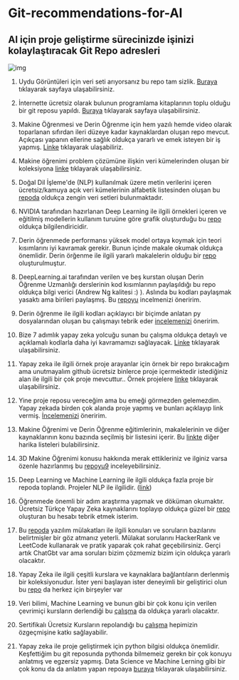 # Git-recommendations-for-AI
## AI için proje geliştirme sürecinizde işinizi kolaylaştıracak Git Repo adresleri
![img](https://www.freecodecamp.org/news/content/images/2022/07/git-github.png)
1.  Uydu Görüntüleri için veri seti arıyorsanız bu repo tam sizlik. [Buraya](https://github.com/chrieke/awesome-satellite-imagery-datasets ) tıklayarak sayfaya ulaşabilirsiniz.

2.  İnternette ücretsiz olarak bulunun programlama kitaplarının toplu olduğu bir git reposu yapıldı. [Buraya](https://github.com/EbookFoundation/free-programming-books/tree/main/books) tıklayarak sayfaya ulaşabilirsiniz.
3.  Makine Öğrenmesi ve Derin Öğrenme için hem yazılı hemde video olarak toparlanan sıfırdan ileri düzeye kadar kaynaklardan oluşan repo mevcut. Açıkçası yapanın ellerine sağlık oldukça yararlı ve emek isteyen bir iş yapmış. [Linke](https://github.com/ayyucedemirbas/Machine-Learning-Pathway) tıklayarak ulaşabiliriz.
4.  Makine öğrenimi problem çözümüne ilişkin veri kümelerinden oluşan bir koleksiyona [linke](https://github.com/selva86/datasets) tıklayarak ulaşabilirsiniz.
5.  Doğal Dil İşleme'de (NLP) kullanılmak üzere metin verilerini içeren ücretsiz/kamuya açık veri kümelerinin alfabetik listesinden oluşan bu [repoda](https://github.com/niderhoff/nlp-datasets) oldukça zengin veri setleri bulunmaktadır.
6.  NVIDIA tarafından hazırlanan Deep Learning ile ilgili örnekleri içeren ve eğitilmiş modellerin kullanım turuüne göre grafik oluşturduğu bu [repo](https://github.com/NVIDIA/DeepLearningExamples) oldukça bilgilendiricidir.
7.  Derin öğrenmede performansı yüksek model ortaya koymak için teori kısımlarını iyi kavramak gerekir. Bunun içinde makale okumak oldukça önemlidir. Derin örğenme ile ilgili yararlı makalelerin olduğu bir [repo](https://github.com/floodsung/Deep-Learning-Papers-Reading-Roadmap) oluşturulmuştur.
8.  DeepLearning.ai tarafından verilen ve beş kurstan oluşan Derin Öğrenme Uzmanlığı derslerinin kod kısımlarının paylaşıldığı bu repo oldukça bilgi verici (Andrew Ng kalitesi :) ). Aslında bu kodları paylaşmak yasaktı ama birileri paylaşmış. Bu [repoyu](https://github.com/Kulbear/deep-learning-coursera) incelmenizi öneririm.
9.  Derin öğrenme ile ilgili kodları açıklayıcı bir biçimde anlatan py dosyalarından oluşan bu çalışmayı tebrik eder [incelemenizi](https://github.com/lmoroney/dlaicourse) öneririm.
10.  Bize 7 adımlık yapay zeka yolcuğu sunan bu çalışma oldukça detaylı ve açıklamalı kodlarla daha iyi kavramamızı sağlayacak. [Linke](https://github.com/dataiteam/7-ADIMLIK-YAPAY-ZEKA-YOLCULUGU) tıklayarak ulaşabilirsiniz.
11.  Yapay zeka ile ilgili örnek proje arayanlar için örnek bir repo bırakıcağım ama unutmayalım github ücretsiz binlerce proje içermektedir istediğiniz alan ile ilgili bir çok proje mevcuttur.. Örnek projelere [linke](https://github.com/burhanwani/Artifical_Intelligence_Projects) tıklayarak ulaşabilirsiniz.
12.  Yine proje reposu vereceğim ama bu emeği görmezden gelemezdim. Yapay zekada birden çok alanda proje yapmış ve bunları açıklayıp link vermiş. [İncelemenizi](https://github.com/ark4innovation/datascience) öneririm.
13.  Makine Öğrenimi ve Derin Öğrenme eğitimlerinin, makalelerinin ve diğer kaynaklarının konu bazında seçilmiş bir listesini içerir. Bu [linkte](https://github.com/ujjwalkarn/Machine-Learning-Tutorials) diğer harika listeleri bulabilirsiniz.
14.  3D Makine Öğrenimi konusu hakkında merak ettikleriniz ve ilginiz varsa özenle hazırlanmış bu [repoyu9](https://github.com/timzhang642/3D-Machine-Learning) inceleyebilirsiniz.
15.  Deep Learning ve Machine Learning ile ilgili oldukça fazla proje bir repoda toplandı. Projeler NLP ile ilgilidir. ([link](https://github.com/ashishpatel26/500-AI-Machine-learning-Deep-learning-Computer-vision-NLP-Projects-with-code))
16.  Öğrenmede önemli bir adım araştırma yapmak ve döküman okumaktır. Ücretsiz Türkçe Yapay Zeka kaynaklarını toplayıp oldukça güzel bir [repo](https://github.com/alpyildiz/turkce-yapay-zeka-kaynaklari) oluşturan bu hesabı tebrik etmek isterim.
17.  Bu [repoda](https://github.com/deubbt/Yazilim-Mulakatlari-ve-Algoritmalar) yazılım mülakatları ile ilgili konuları ve soruların bazılarını belirtmişler bir göz atmanız yeterli. Mülakat sorularını HackerRank ve LeetCode kullanarak ve pratik yaparak çok rahat geçebilirsiniz. Gerçi artık ChatGbt var ama soruları bizim çözmemiz bizim için oldukça yararlı olacaktır.
18.  Yapay Zeka ile ilgili çeşitli kurslara ve kaynaklara bağlantıların derlenmiş bir koleksiyonudur. İster yeni başlayan ister deneyimli bir geliştirici olun bu [repo](https://github.com/SkalskiP/courses) da herkez için birşeyler var
19.  Veri bilimi, Machine Learning ve bunun gibi bir çok konu için verilen çevrimiçi kursların derlendiği bu [çalışma](https://github.com/MrinmoiHossain/Online-Courses-Learning) da oldukça yararlı olacaktır.
20.  Sertifikalı Ücretsiz Kursların repolandığı bu [çalışma](https://github.com/avinash201199/Free-courses-with-Certificates) hepimizin özgeçmişine katkı sağlayabilir.
21.  Yapay zeka ile proje geliştirmek için python bilgisi oldukça önemlidir. Keşfettiğim bu git reposunda pythonda bilmemeiz gerekn bir çok konuyu anlatmış ve egzersiz yapmış. Data Science ve Machine Lerning gibi bir çok konu da da anlatım yapan repoaya [buraya](https://github.com/codebasics/py/tree/master) tıklayarak ulaşabilirsiniz.
